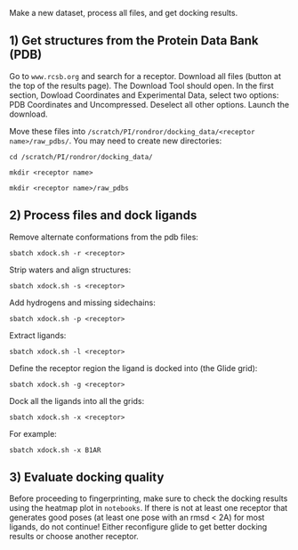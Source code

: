 Make a new dataset, process all files, and get docking results.

## 1) Get structures from the Protein Data Bank (PDB)

Go to `www.rcsb.org` and search for a receptor. Download all files (button at the top of the results page). The Download Tool should open. In the first section, Dowload Coordinates and Experimental Data, select two options: PDB Coordinates and Uncompressed. Deselect all other options. Launch the download.

Move these files into `/scratch/PI/rondror/docking_data/<receptor name>/raw_pdbs/`. You may need to create new directories:

`cd /scratch/PI/rondror/docking_data/`

`mkdir <receptor name>`

`mkdir <receptor name>/raw_pdbs`

## 2) Process files and dock ligands

Remove alternate conformations from the pdb files:

`sbatch xdock.sh -r <receptor>`

Strip waters and align structures:

`sbatch xdock.sh -s <receptor>`

Add hydrogens and missing sidechains:

`sbatch xdock.sh -p <receptor>`

Extract ligands:

`sbatch xdock.sh -l <receptor>`

Define the receptor region the ligand is docked into (the Glide grid):

`sbatch xdock.sh -g <receptor>`

Dock all the ligands into all the grids:

`sbatch xdock.sh -x <receptor>`

For example:

`sbatch xdock.sh -x B1AR`

## 3) Evaluate docking quality

Before proceeding to fingerprinting, make sure to check the docking results using the heatmap plot in `notebooks`. If there is not at least one receptor that generates good poses (at least one pose with an rmsd < 2A) for most ligands, do not continue! Either reconfigure glide to get better docking results or choose another receptor.
